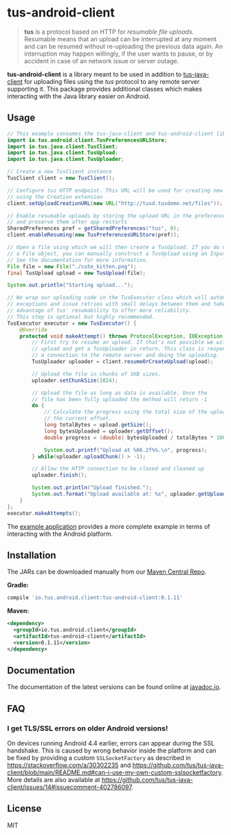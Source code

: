 # tus-android-client

> **tus** is a protocol based on HTTP for *resumable file uploads*. Resumable
> means that an upload can be interrupted at any moment and can be resumed without
> re-uploading the previous data again. An interruption may happen willingly, if
> the user wants to pause, or by accident in case of an network issue or server
> outage.

**tus-android-client** is a library meant to be used in addition to [tus-java-client](https://github.com/tus/tus-java-client) for uploading files using the *tus* protocol to any remote server supporting it. This package provides additional classes which makes interacting with the Java library easier on Android.

## Usage

```java
// This example consumes the tus-java-client and tus-android-client libraries
import io.tus.android.client.TusPreferencesURLStore;
import io.tus.java.client.TusClient;
import io.tus.java.client.TusUpload;
import io.tus.java.client.TusUploader;

// Create a new TusClient instance
TusClient client = new TusClient();

// Configure tus HTTP endpoint. This URL will be used for creating new uploads
// using the Creation extension
client.setUploadCreationURL(new URL("http://tusd.tusdemo.net/files"));

// Enable resumable uploads by storing the upload URL in the preferences
// and preserve them after app restarts
SharedPreferences pref = getSharedPreferences("tus", 0);
client.enableResuming(new TusPreferencesURLStore(pref));

// Open a file using which we will then create a TusUpload. If you do not have
// a File object, you can manually construct a TusUpload using an InputStream.
// See the documentation for more information.
File file = new File("./cute_kitten.png");
final TusUpload upload = new TusUpload(file);

System.out.println("Starting upload...");

// We wrap our uploading code in the TusExecutor class which will automatically catch
// exceptions and issue retries with small delays between them and take fully
// advantage of tus' resumability to offer more reliability.
// This step is optional but highly recommended.
TusExecutor executor = new TusExecutor() {
    @Override
    protected void makeAttempt() throws ProtocolException, IOException {
        // First try to resume an upload. If that's not possible we will create a new
        // upload and get a TusUploader in return. This class is responsible for opening
        // a connection to the remote server and doing the uploading.
        TusUploader uploader = client.resumeOrCreateUpload(upload);

        // Upload the file in chunks of 1KB sizes.
        uploader.setChunkSize(1024);

        // Upload the file as long as data is available. Once the
        // file has been fully uploaded the method will return -1
        do {
            // Calculate the progress using the total size of the uploading file and
            // the current offset.
            long totalBytes = upload.getSize();
            long bytesUploaded = uploader.getOffset();
            double progress = (double) bytesUploaded / totalBytes * 100;

            System.out.printf("Upload at %06.2f%%.\n", progress);
        } while(uploader.uploadChunk() > -1);

        // Allow the HTTP connection to be closed and cleaned up
        uploader.finish();

        System.out.println("Upload finished.");
        System.out.format("Upload available at: %s", uploader.getUploadURL().toString());
    }
};
executor.makeAttempts();

```

The [example application](/example/src/main/java/io/tus/android/example/MainActivity.java) provides a more complete example in terms of interacting with the Android platform.

## Installation

The JARs can be downloaded manually from our [Maven Central Repo](https://central.sonatype.com/namespace/io.tus.android.client).

**Gradle:**

```groovy
compile 'io.tus.android.client:tus-android-client:0.1.11'
```

**Maven:**

```xml
<dependency>
  <groupId>io.tus.android.client</groupId>
  <artifactId>tus-android-client</artifactId>
  <version>0.1.11</version>
</dependency>
```

## Documentation

The documentation of the latest versions can be found online at [javadoc.io](https://javadoc.io/doc/io.tus.android.client/tus-android-client).

## FAQ

### I get TLS/SSL errors on older Android versions!

On devices running Android 4.4 earlier, errors can appear during the SSL handshake. This is caused by wrong behavior inside the platform and can be fixed by providing a custom `SSLSocketFactory` as described in https://stackoverflow.com/a/30302235 and https://github.com/tus/tus-java-client/blob/main/README.md#can-i-use-my-own-custom-sslsocketfactory. More details are also available at https://github.com/tus/tus-java-client/issues/14#issuecomment-402786097.

## License

MIT

